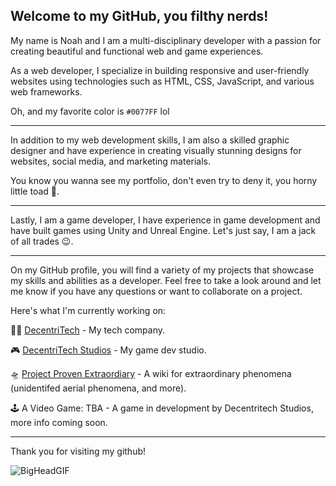 ## Welcome to my GitHub, you filthy nerds! 

My name is Noah and I am a multi-disciplinary developer with a passion for creating beautiful 
and functional web and game experiences.

As a web developer, I specialize in building responsive and user-friendly websites 
using technologies such as HTML, CSS, JavaScript, and various web frameworks.

Oh, and my favorite color is `#0077FF` lol

---

In addition to my web development skills, I am also a skilled graphic designer 
and have experience in creating visually stunning designs for websites, social media, and marketing materials. 

You know you wanna see my portfolio, don't even try to deny it, you horny little toad 🐸.

---

Lastly, I am a game developer, I have experience in game development and have built games using Unity and Unreal Engine. 
Let's just say, I am a jack of all trades 😉.

---

On my GitHub profile, you will find a variety of my projects that showcase my skills and abilities as a developer. 
Feel free to take a look around and let me know if you have any questions or want to collaborate on a project.

Here's what I'm currently working on:

👨‍💻 [DecentriTech](https://www.decentritech.com) - My tech company.

🎮 [DecentriTech Studios](https://studio.decentritech.com) - My game dev studio.

🛸 [Project Proven Extraordiary](https://www.provenextraordinary.com) - A wiki for extraordinary phenomena (unidentifed aerial phenomena, and more).

🕹️ A Video Game: TBA - A game in development by Decentritech Studios, more info coming soon.

---

Thank you for visiting my github!

![BigHeadGIF](https://user-images.githubusercontent.com/48492587/214170665-e1c8aefd-7cc3-425e-9942-aa9017215d76.gif)

